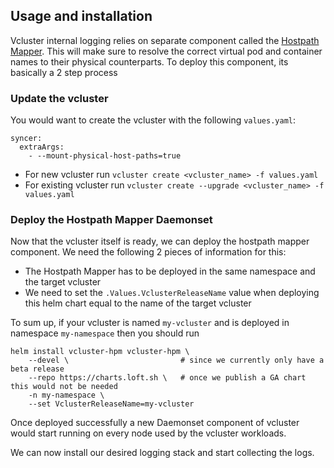 ## Usage and installation

Vcluster internal logging relies on separate component called the [Hostpath Mapper](https://github.com/loft-sh/vcluster-hostpath-mapper). This will make sure to resolve the correct virtual pod and container names to their physical counterparts.
To deploy this component, its basically a 2 step process
### Update the vcluster
You would want to create the vcluster with the following `values.yaml`:
```
syncer:
  extraArgs:
    - --mount-physical-host-paths=true
```

* For new vcluster run `vcluster create <vcluster_name> -f values.yaml`
* For existing vcluster run `vcluster create --upgrade <vcluster_name> -f values.yaml`

### Deploy the Hostpath Mapper Daemonset
Now that the vcluster itself is ready, we can deploy the hostpath mapper component. We need the following 2 pieces of information for this:
* The Hostpath Mapper has to be deployed in the same namespace and the target vcluster
* We need to set the `.Values.VclusterReleaseName` value when deploying this helm chart equal to the name of the target vcluster

To sum up, if your vcluster is named `my-vcluster` and is deployed in namespace `my-namespace` then you should run
```shell
helm install vcluster-hpm vcluster-hpm \
    --devel \                         # since we currently only have a beta release
    --repo https://charts.loft.sh \   # once we publish a GA chart this would not be needed
    -n my-namespace \
    --set VclusterReleaseName=my-vcluster
```

Once deployed successfully a new Daemonset component of vcluster would start running on every node used by the vcluster workloads.

We can now install our desired logging stack and start collecting the logs.
